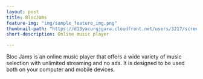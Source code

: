 ```yaml
---
layout: post
title: BlocJams
feature-img: "img/sample_feature_img.png"
thumbnail-path: "https://d13yacurqjgara.cloudfront.net/users/3217/screenshots/2030966/blocjams_1x.png"
short-description: Online music player

---
```

Bloc Jams is an online music player that offers a wide variety of music selection with unlimited streaming and no ads. It is designed to be used both on your computer and mobile devices.
